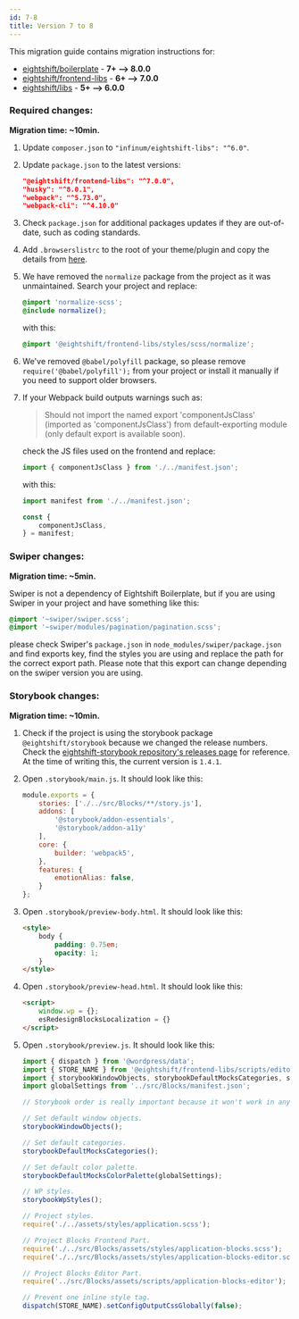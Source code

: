 ```yaml
---
id: 7-8
title: Version 7 to 8
---
```


This migration guide contains migration instructions for:

- [eightshift/boilerplate](https://github.com/infinum/eightshift-boilerplate/releases/tag/8.0.0) - **7+ --> 8.0.0**
- [eightshift/frontend-libs](https://github.com/infinum/eightshift-frontend-libs/releases/tag/7.0.0) - **6+ --> 7.0.0**
- [eightshift/libs](https://github.com/infinum/eightshift-libs/releases/tag/6.0.0) - **5+ --> 6.0.0**

### Required changes:

**Migration time: ~10min.**

1. Update `composer.json` to `"infinum/eightshift-libs": "^6.0"`.
2. Update `package.json` to the latest versions:

	```json
	"@eightshift/frontend-libs": "^7.0.0",
	"husky": "^8.0.1",
	"webpack": "^5.73.0",
	"webpack-cli": "^4.10.0"
	```

3. Check `package.json` for additional packages updates if they are out-of-date, such as coding standards.
4. Add `.browserslistrc` to the root of your theme/plugin and copy the details from [here](https://github.com/infinum/eightshift-boilerplate/blob/develop/.browserslistrc).
5. We have removed the `normalize` package from the project as it was unmaintained. Search your project and replace:

	```scss
	@import 'normalize-scss';
	@include normalize();
	````

	with this:
	```scss
	@import '@eightshift/frontend-libs/styles/scss/normalize';
	```

6. We've removed `@babel/polyfill` package, so please remove `require('@babel/polyfill');` from your project or install it manually if you need to support older browsers.
7. If your Webpack build outputs warnings such as:
	> Should not import the named export 'componentJsClass' (imported as 'componentJsClass') from default-exporting module (only default export is available soon).

	check the JS files used on the frontend and replace:

	```js
	import { componentJsClass } from './../manifest.json';
	```

	with this:

	```js
	import manifest from './../manifest.json';

	const {
		componentJsClass,
	} = manifest;
	```

### Swiper changes:

**Migration time: ~5min.**

Swiper is not a dependency of Eightshift Boilerplate, but if you are using Swiper in your project and have something like this:

```scss
@import '~swiper/swiper.scss';
@import '~swiper/modules/pagination/pagination.scss';
```

please check Swiper's `package.json` in `node_modules/swiper/package.json` and find exports key, find the styles you are using and replace the path for the correct export path. Please note that this export can change depending on the swiper version you are using.


### Storybook changes:

**Migration time: ~10min.**

1. Check if the project is using the storybook package `@eightshift/storybook` because we changed the release numbers. Check the [eightshift-storybook repository's releases page](https://github.com/infinum/eightshift-storybook/releases) for reference. At the time of writing this, the current version is `1.4.1`.
2. Open `.storybook/main.js`. It should look like this:

	```js
	module.exports = {
		stories: ['./../src/Blocks/**/story.js'],
		addons: [
			'@storybook/addon-essentials',
			'@storybook/addon-a11y'
		],
		core: {
			builder: 'webpack5',
		},
		features: {
			emotionAlias: false,
		}
	};
	```

3. Open `.storybook/preview-body.html`. It should look like this:

	```html
	<style>
		body {
			padding: 0.75em;
			opacity: 1;
		}
	</style>
	```

4. Open `.storybook/preview-head.html`. It should look like this:

	```html
	<script>
		window.wp = {};
		esRedesignBlocksLocalization = {}
	</script>
	```

5. Open `.storybook/preview.js`. It should look like this:

	```js
	import { dispatch } from '@wordpress/data';
	import { STORE_NAME } from '@eightshift/frontend-libs/scripts/editor/store';
	import { storybookWindowObjects, storybookDefaultMocksCategories, storybookDefaultMocksColorPalette, storybookWpStyles } from '@eightshift/frontend-libs/scripts/storybook';
	import globalSettings from '../src/Blocks/manifest.json';

	// Storybook order is really important because it won't work in any configuration. Be careful when changing stuff here.

	// Set default window objects.
	storybookWindowObjects();

	// Set default categories.
	storybookDefaultMocksCategories();

	// Set default color palette.
	storybookDefaultMocksColorPalette(globalSettings);

	// WP styles.
	storybookWpStyles();

	// Project styles.
	require('./../assets/styles/application.scss');

	// Project Blocks Frontend Part.
	require('./../src/Blocks/assets/styles/application-blocks.scss');
	require('./../src/Blocks/assets/styles/application-blocks-editor.scss');

	// Project Blocks Editor Part.
	require('../src/Blocks/assets/scripts/application-blocks-editor');

	// Prevent one inline style tag.
	dispatch(STORE_NAME).setConfigOutputCssGlobally(false);
	```
